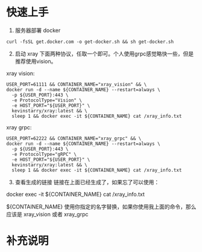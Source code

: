 # 快速上手

1. 服务器部署 docker

```curl -fsSL get.docker.com -o get-docker.sh && sh get-docker.sh```

2. 启动 xray
下面两种协议，任取一个即可。个人使用grpc感觉略快一些，但是推荐使用vision。
   
xray vision:
```
USER_PORT=61111 && CONTAINER_NAME="xray_vision" && \
docker run -d --name ${CONTAINER_NAME} --restart=always \
  -p ${USER_PORT}:443 \
  -e ProtocolType="Vision" \
  -e HOST_PORT="${USER_PORT}" \
  kevinstarry/xray:latest && \
  sleep 1 && docker exec -it ${CONTAINER_NAME} cat /xray_info.txt
```

xray grpc:
```
USER_PORT=62222 && CONTAINER_NAME="xray_grpc" && \
docker run -d --name ${CONTAINER_NAME} --restart=always \
  -p ${USER_PORT}:443 \
  -e ProtocolType="gRPC" \
  -e HOST_PORT="${USER_PORT}" \
  kevinstarry/xray:latest && \
  sleep 1 && docker exec -it ${CONTAINER_NAME} cat /xray_info.txt
```

3. 查看生成的链接
链接在上面已经生成了，如果忘了可以使用：

docker exec -it ${CONTAINER_NAME} cat /xray_info.txt

${CONTAINER_NAME} 使用你指定的名字替换，如果你使用我上面的命令，那么应该是 xray_vision 或者 xray_grpc 


# 补充说明



